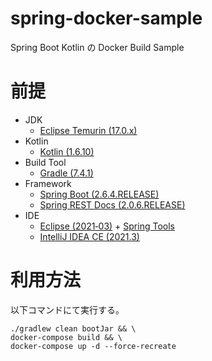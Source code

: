 # spring-docker-sample
Spring Boot Kotlin の Docker Build Sample


# 前提
-   JDK
    - [Eclipse Temurin (17.0.x)](https://adoptium.net/)
-   Kotlin
    - [Kotlin (1.6.10)](https://kotlinlang.org/)
-   Build Tool
    - [Gradle (7.4.1)](https://gradle.org/)
-   Framework
    - [Spring Boot (2.6.4.RELEASE)](https://spring.io/projects/spring-boot)
    - [Spring REST Docs (2.0.6.RELEASE)](https://spring.io/projects/spring-restdocs)
-   IDE
    - [Eclipse (2021‑03)](http://www.eclipse.org/home/index.php) + [Spring Tools](https://marketplace.eclipse.org/content/spring-tool-suite-sts-eclipse)
    - [IntelliJ IDEA CE (2021.3)](https://www.jetbrains.com/ja-jp/idea/download/)


# 利用方法
以下コマンドにて実行する。
  ```shell
  ./gradlew clean bootJar && \
  docker-compose build && \
  docker-compose up -d --force-recreate
  ```

